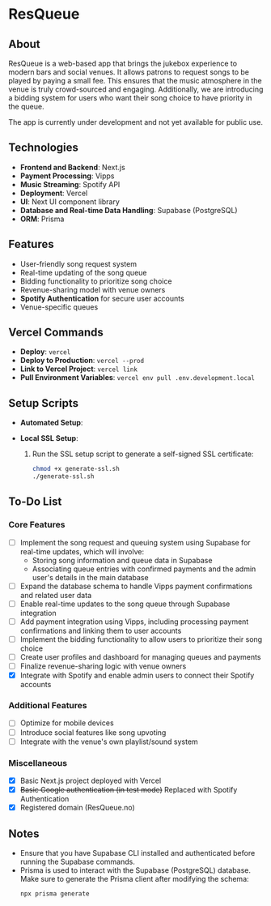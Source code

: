# ResQueue

## About

ResQueue is a web-based app that brings the jukebox experience to modern bars and social venues. It allows patrons to request songs to be played by paying a small fee. This ensures that the music atmosphere in the venue is truly crowd-sourced and engaging. Additionally, we are introducing a bidding system for users who want their song choice to have priority in the queue.

The app is currently under development and not yet available for public use.

## Technologies

- **Frontend and Backend**: Next.js
- **Payment Processing**: Vipps
- **Music Streaming**: Spotify API
- **Deployment**: Vercel
- **UI**: Next UI component library
- **Database and Real-time Data Handling**: Supabase (PostgreSQL)
- **ORM**: Prisma

## Features

- User-friendly song request system
- Real-time updating of the song queue
- Bidding functionality to prioritize song choice
- Revenue-sharing model with venue owners
- **Spotify Authentication** for secure user accounts
- Venue-specific queues

## Vercel Commands

- **Deploy**: `vercel`
- **Deploy to Production**: `vercel --prod`
- **Link to Vercel Project**: `vercel link`
- **Pull Environment Variables**: `vercel env pull .env.development.local`

## Setup Scripts

- **Automated Setup**:

- **Local SSL Setup**:
  1. Run the SSL setup script to generate a self-signed SSL certificate:
     ```bash
     chmod +x generate-ssl.sh
     ./generate-ssl.sh
     ```

## To-Do List

### Core Features

- [ ] Implement the song request and queuing system using Supabase for real-time updates, which will involve:
  - Storing song information and queue data in Supabase
  - Associating queue entries with confirmed payments and the admin user's details in the main database
- [ ] Expand the database schema to handle Vipps payment confirmations and related user data
- [ ] Enable real-time updates to the song queue through Supabase integration
- [ ] Add payment integration using Vipps, including processing payment confirmations and linking them to user accounts
- [ ] Implement the bidding functionality to allow users to prioritize their song choice
- [ ] Create user profiles and dashboard for managing queues and payments
- [ ] Finalize revenue-sharing logic with venue owners
- [x] Integrate with Spotify and enable admin users to connect their Spotify accounts

### Additional Features

- [ ] Optimize for mobile devices
- [ ] Introduce social features like song upvoting
- [ ] Integrate with the venue's own playlist/sound system

### Miscellaneous

- [x] Basic Next.js project deployed with Vercel
- [x] ~~Basic Google authentication (in test mode)~~ Replaced with Spotify Authentication
- [x] Registered domain (ResQueue.no)

## Notes

- Ensure that you have Supabase CLI installed and authenticated before running the Supabase commands.
- Prisma is used to interact with the Supabase (PostgreSQL) database. Make sure to generate the Prisma client after modifying the schema:
  ```bash
  npx prisma generate
  ```
